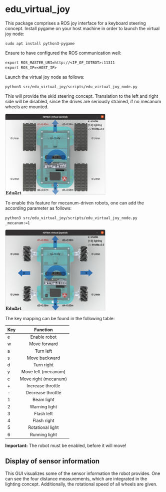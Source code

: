 # edu_virtual_joy
This package comprises a ROS joy interface for a keyboard steering concept. Install pygame on your host machine in order to launch the virtual joy node:

```console
sudo apt install python3-pygame
```

Ensure to have configured the ROS communication well:
```console
export ROS_MASTER_URI=http://<IP_OF_IOTBOT>:11311
export ROS_IP=<HOST_IP>
```
Launch the virtual joy node as follows:
```console
python3 src/edu_virtual_joy/scripts/edu_virtual_joy_node.py
```
This will provide the skid steering concept. Translation to the left and right side will be disabled, since the drives are seriously strained, if no mecanum wheels are mounted.

<img src="/images/gui_skid.png" alt="GUI skid steering" width="320"/>

To enable this feature for mecanum-driven robots, one can add the according parameter as follows:
```console
python3 src/edu_virtual_joy/scripts/edu_virtual_joy_node.py _mecanum:=1
```
<img src="/images/gui_mecanum.png" alt="GUI mecanum steering" width="320"/>

The key mapping can be found in the following table:

| Key    | Function             |
| ------ |:--------------------:|
| e      | Enable robot         |
| w      | Move forward         |
| a      | Turn left            |
| s      | Move backward        |
| d      | Turn right           |
| y      | Move left (mecanum)  |
| c      | Move right (mecanum) |
| +      | Increase throttle    |
| -      | Decrease throttle    |
| 1      | Beam light           |
| 2      | Warning light        |
| 3      | Flash left           |
| 4      | Flash right          |
| 5      | Rotational light     |
| 6      | Running light        |

**Important:** The robot must be enabled, before it will move!

## Display of sensor information
This GUI visualizes some of the sensor information the robot provides. One can see the four distance measurements, which are integrated in the lighting concept. Additionally, the rotational speed of all wheels are given.

